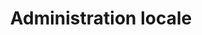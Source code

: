 ---
title: Administration locale
longTitle: 'Administration locale'
tags:
- gccommon
french:
- "[[Local governments]]"
---